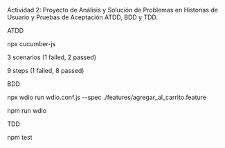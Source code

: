 Actividad 2: Proyecto de Análisis y Solución de Problemas en Historias de Usuario y Pruebas de Aceptación ATDD, BDD y TDD.

ATDD

npx cucumber-js

3 scenarios (1 failed, 2 passed)

9 steps (1 failed, 8 passed)

BDD

npx wdio run wdio.conf.js --spec ./features/agregar_al_carrito.feature

npm run wdio

TDD

npm test
